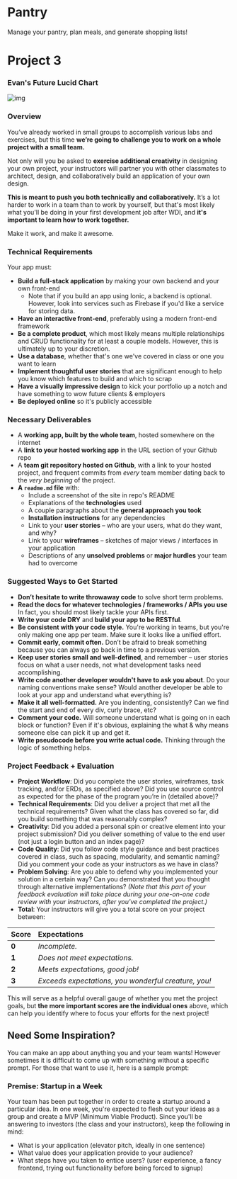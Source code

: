 # Pantry

Manage your pantry, plan meals, and generate shopping lists!

# Project 3

### Evan's Future Lucid Chart

![img](./public/img/Pantry-ERD.png)

### Overview

You’ve already worked in small groups to accomplish various labs and exercises, but this time **we’re going to challenge you to work on a whole project with a small team.**

Not only will you be asked to **exercise additional creativity** in designing your own project, your instructors will partner you with other classmates to architect, design, and collaboratively build an application of your own design.

**This is meant to push you both technically and collaboratively.** It’s a lot harder to work in a team than to work by yourself, but that's most likely what you'll be doing in your first development job after WDI, and **it's important to learn how to work together.**

Make it work, and make it awesome.

### Technical Requirements

Your app must:

- **Build a full-stack application** by making your own backend and your own front-end
  - Note that if you build an app using Ionic, a backend is optional. However, look into services such as Firebase if you'd like a service for storing data.
- **Have an interactive front-end**, preferably using a modern front-end framework
- **Be a complete product**, which most likely means multiple relationships and CRUD functionality for at least a couple models. However, this is ultimately up to your discretion.
- **Use a database**, whether that's one we've covered in class or one you want to learn
- **Implement thoughtful user stories** that are significant enough to help you know which features to build and which to scrap
- **Have a visually impressive design** to kick your portfolio up a notch and have something to wow future clients & employers
- **Be deployed online** so it's publicly accessible

### Necessary Deliverables

- A **working app, built by the whole team**, hosted somewhere on the internet
- A **link to your hosted working app** in the URL section of your Github repo
- A **team git repository hosted on Github**, with a link to your hosted project, and frequent commits from _every_ team member dating back to the _very beginning_ of the project.
- **A `readme.md` file** with:
  - Include a screenshot of the site in repo's README
  - Explanations of the **technologies** used
  - A couple paragraphs about the **general approach you took**
  - **Installation instructions** for any dependencies
  - Link to your **user stories** – who are your users, what do they want, and why?
  - Link to your **wireframes** – sketches of major views / interfaces in your application
  - Descriptions of any **unsolved problems** or **major hurdles** your team had to overcome

### Suggested Ways to Get Started

- **Don’t hesitate to write throwaway code** to solve short term problems.
- **Read the docs for whatever technologies / frameworks / APIs you use** In fact, you should most likely tackle your APIs first.
- **Write your code DRY** and **build your app to be RESTful**.
- **Be consistent with your code style.** You're working in teams, but you're only making one app per team. Make sure it looks like a unified effort.
- **Commit early, commit often.** Don’t be afraid to break something because you can always go back in time to a previous version.
- **Keep user stories small and well-defined**, and remember – user stories focus on what a user needs, not what development tasks need accomplishing.
- **Write code another developer wouldn't have to ask you about**. Do your naming conventions make sense? Would another developer be able to look at your app and understand what everything is?
- **Make it all well-formatted.** Are you indenting, consistently? Can we find the start and end of every div, curly brace, etc?
- **Comment your code.** Will someone understand what is going on in each block or function? Even if it's obvious, explaining the what & why means someone else can pick it up and get it.
- **Write pseudocode before you write actual code.** Thinking through the logic of something helps.

### Project Feedback + Evaluation

- **Project Workflow**: Did you complete the user stories, wireframes, task tracking, and/or ERDs, as specified above? Did you use source control as expected for the phase of the program you’re in \(detailed above\)?
- **Technical Requirements**: Did you deliver a project that met all the technical requirements? Given what the class has covered so far, did you build something that was reasonably complex?
- **Creativity**: Did you added a personal spin or creative element into your project submission? Did you deliver something of value to the end user \(not just a login button and an index page\)?
- **Code Quality**: Did you follow code style guidance and best practices covered in class, such as spacing, modularity, and semantic naming? Did you comment your code as your instructors as we have in class?
- **Problem Solving**: Are you able to defend why you implemented your solution in a certain way? Can you demonstrated that you thought through alternative implementations? _\(Note that this part of your feedback evaluation will take place during your one-on-one code review with your instructors, after you've completed the project.\)_
- **Total**: Your instructors will give you a total score on your project between:

| Score | Expectations                                         |
| :---- | :--------------------------------------------------- |
| **0** | _Incomplete._                                        |
| **1** | _Does not meet expectations._                        |
| **2** | _Meets expectations, good job!_                      |
| **3** | _Exceeds expectations, you wonderful creature, you!_ |

This will serve as a helpful overall gauge of whether you met the project goals, but **the more important scores are the individual ones** above, which can help you identify where to focus your efforts for the next project!

## Need Some Inspiration?

You can make an app about anything you and your team wants! However sometimes it is difficult to come up with something without a specific prompt. For those that want to use it, here is a sample prompt:

### Premise: Startup in a Week

Your team has been put together in order to create a startup around a particular idea. In one week, you're expected to flesh out your ideas as a group and create a MVP \(Minimum Viable Product\). Since you'll be answering to investors \(the class and your instructors\), keep the following in mind:

- What is your application \(elevator pitch, ideally in one sentence\)
- What value does your application provide to your audience?
- What steps have you taken to entice users? \(user experience, a fancy frontend, trying out functionality before being forced to signup\)
